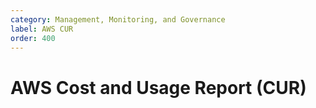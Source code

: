 ```yaml
---
category: Management, Monitoring, and Governance
label: AWS CUR
order: 400
---
```


# AWS Cost and Usage Report (CUR)
